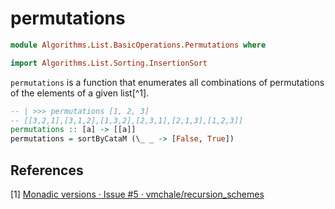 # permutations

```hs
module Algorithms.List.BasicOperations.Permutations where

import Algorithms.List.Sorting.InsertionSort
```

`permutations` is a function that enumerates all combinations of permutations of the elements of a given list[^1].

```hs
-- | >>> permutations [1, 2, 3]
-- [[3,2,1],[3,1,2],[1,3,2],[2,3,1],[2,1,3],[1,2,3]]
permutations :: [a] -> [[a]]
permutations = sortByCataM (\_ _ -> [False, True])
```

## References
[1] [Monadic versions · Issue #5 · vmchale/recursion_schemes](https://github.com/vmchale/recursion_schemes/issues/5)